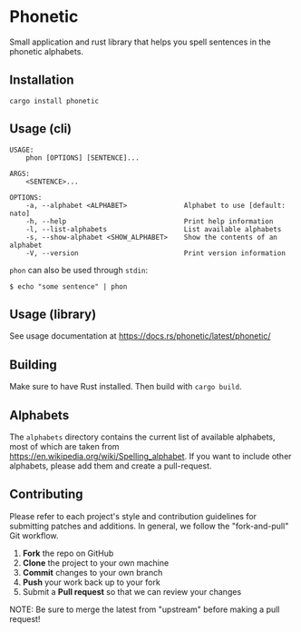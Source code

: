 # Phonetic
Small application and rust library that helps you spell sentences in the phonetic alphabets.

## Installation
`cargo install phonetic`

## Usage (cli)

```
USAGE:
    phon [OPTIONS] [SENTENCE]...

ARGS:
    <SENTENCE>...

OPTIONS:
    -a, --alphabet <ALPHABET>              Alphabet to use [default: nato]
    -h, --help                             Print help information
    -l, --list-alphabets                   List available alphabets
    -s, --show-alphabet <SHOW_ALPHABET>    Show the contents of an alphabet
    -V, --version                          Print version information
```

`phon` can also be used through `stdin`:

`$ echo "some sentence" | phon`

## Usage (library)

See usage documentation at https://docs.rs/phonetic/latest/phonetic/

## Building

Make sure to have Rust installed. Then build with `cargo build`.

## Alphabets

The `alphabets` directory contains the current list of available alphabets, most of which are taken from https://en.wikipedia.org/wiki/Spelling_alphabet. If you want to include other alphabets, please add them and create a pull-request.

## Contributing

Please refer to each project's style and contribution guidelines for submitting patches and additions. In general, we follow the "fork-and-pull" Git workflow.

1.  **Fork** the repo on GitHub
2.  **Clone** the project to your own machine
3.  **Commit** changes to your own branch
4.  **Push** your work back up to your fork
5.  Submit a **Pull request** so that we can review your changes

NOTE: Be sure to merge the latest from "upstream" before making a pull request!
